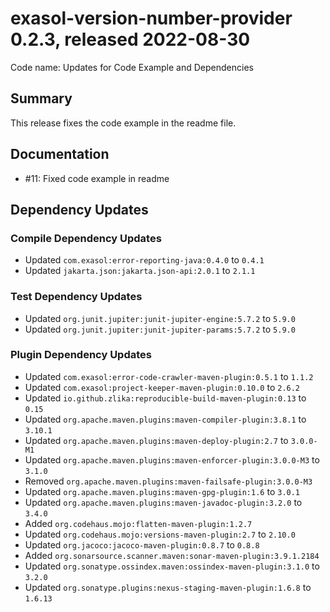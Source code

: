 # exasol-version-number-provider 0.2.3, released 2022-08-30

Code name: Updates for Code Example and Dependencies

## Summary

This release fixes the code example in the readme file.

## Documentation

* #11: Fixed code example in readme

## Dependency Updates

### Compile Dependency Updates

* Updated `com.exasol:error-reporting-java:0.4.0` to `0.4.1`
* Updated `jakarta.json:jakarta.json-api:2.0.1` to `2.1.1`

### Test Dependency Updates

* Updated `org.junit.jupiter:junit-jupiter-engine:5.7.2` to `5.9.0`
* Updated `org.junit.jupiter:junit-jupiter-params:5.7.2` to `5.9.0`

### Plugin Dependency Updates

* Updated `com.exasol:error-code-crawler-maven-plugin:0.5.1` to `1.1.2`
* Updated `com.exasol:project-keeper-maven-plugin:0.10.0` to `2.6.2`
* Updated `io.github.zlika:reproducible-build-maven-plugin:0.13` to `0.15`
* Updated `org.apache.maven.plugins:maven-compiler-plugin:3.8.1` to `3.10.1`
* Updated `org.apache.maven.plugins:maven-deploy-plugin:2.7` to `3.0.0-M1`
* Updated `org.apache.maven.plugins:maven-enforcer-plugin:3.0.0-M3` to `3.1.0`
* Removed `org.apache.maven.plugins:maven-failsafe-plugin:3.0.0-M3`
* Updated `org.apache.maven.plugins:maven-gpg-plugin:1.6` to `3.0.1`
* Updated `org.apache.maven.plugins:maven-javadoc-plugin:3.2.0` to `3.4.0`
* Added `org.codehaus.mojo:flatten-maven-plugin:1.2.7`
* Updated `org.codehaus.mojo:versions-maven-plugin:2.7` to `2.10.0`
* Updated `org.jacoco:jacoco-maven-plugin:0.8.7` to `0.8.8`
* Added `org.sonarsource.scanner.maven:sonar-maven-plugin:3.9.1.2184`
* Updated `org.sonatype.ossindex.maven:ossindex-maven-plugin:3.1.0` to `3.2.0`
* Updated `org.sonatype.plugins:nexus-staging-maven-plugin:1.6.8` to `1.6.13`
